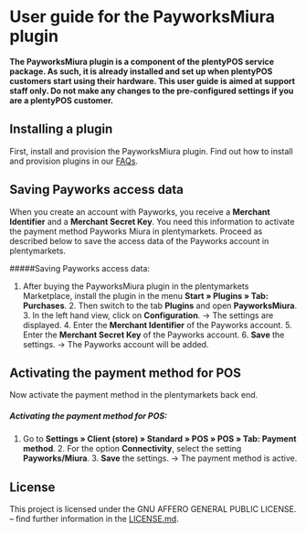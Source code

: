 # User guide for the PayworksMiura plugin

**The PayworksMiura plugin is a component of the plentyPOS service package. As such, it is already installed and set up when plentyPOS customers start using their hardware. This user guide is aimed at support staff only. Do not make any changes to the pre-configured settings if you are a plentyPOS customer.**

<div class="container-toc"></div>

## Installing a plugin

First, install and provision the PayworksMiura plugin. Find out how to install and provision plugins in our [FAQs](https://marketplace.plentymarkets.com/faq).

## Saving Payworks access data

When you create an account with Payworks, you receive a **Merchant Identifier** and a **Merchant Secret Key**. You need this information to activate the payment method Payworks Miura in plentymarkets. Proceed as described below to save the access data of the Payworks account in plentymarkets.

#####Saving Payworks access data:

1. After buying the PayworksMiura plugin in the plentymarkets Marketplace, install the plugin in the menu **Start » Plugins » Tab: Purchases**. 2. Then switch to the tab **Plugins** and open **PayworksMiura**. 3. In the left hand view, click on **Configuration**. → The settings are displayed. 4. Enter the **Merchant Identifier** of the Payworks account. 5. Enter the **Merchant Secret Key** of the Payworks account. 6. **Save** the settings. → The Payworks account will be added.

## Activating the payment method for POS

Now activate the payment method in the plentymarkets back end.

##### Activating the payment method for POS:

1. Go to **Settings » Client (store) » Standard » POS » POS » Tab: Payment method**. 2. For the option **Connectivity**, select the setting **Payworks/Miura**. 3. **Save** the settings. → The payment method is active.

## License

This project is licensed under the GNU AFFERO GENERAL PUBLIC LICENSE. – find further information in the [LICENSE.md](https://github.com/plentymarkets/plugin-etsy/blob/master/LICENSE.md).
